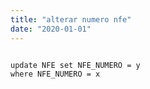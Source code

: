 ```yaml
---
title: "alterar numero nfe"
date: "2020-01-01"
---
```


<code>
update NFE set NFE_NUMERO = y
where NFE_NUMERO = x
</code>